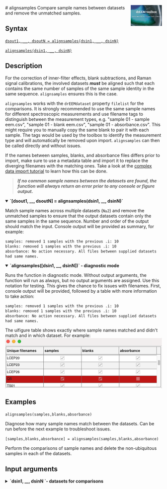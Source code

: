 <img src="top right corner logo.png" width="100" height="auto" align="right"/>
# alignsamples
Compare sample names between datasets and remove the unmatched samples.

## Syntax

[`dsout1, __, dsoutN = alignsamples(dsin1, __, dsinN)`](#syntax1)

[`alignsamples(dsin1, __, dsinN)`](#syntax2)

## Description

For the correction of inner-filter effects, blank subtractions, and Raman signal calibrations, the involved datasets ***_must_*** be aligned such that each contains the same number of samples of the same sample identity in the same sequence. `alignsamples` ensures this is the case.

`alignsamples` works with the `drEEMdataset` property `filelist` for the comparisons. It is strongly recommended to use the same sample names for different spectroscopic measurements and use filename tags to distinguish between the measurement types, e.g. "sample 01 - sample eem.csv", "sample 01 - blank eem.csv", "sample 01 - absorbance.csv". This might require you to manually copy the same blank to pair it with each sample. The tags would be used by the toolbox to identify the measurement type and will automatically be removed upon import. `alignsamples` can then be called directly and without issues.

If the names between samples, blanks, and absorbance files differs prior to import, make sure to use a metadata table and import it to replace the diverging filenames  with the matching ones. Take a look at the [complex data import tutorial](import_tutorial_02.html) to learn how this can be done.

> ***If no common sample names between the datasets are found, the function will always return an error prior to any console or figure output.***

<details open>
	<summary><b>`[dsout1, __, dsoutN] = alignsamples(dsin1, __, dsinN)`</b>
	</summary>
 <a name="syntax1"></a>

Match sample names across multiple datasets (`N≥2`) and remove the unmatched samples to ensure that the output datasets contain only the same samples in the same sequence. Number and order of the output should match the input. Console output will be provided as summary, for example:

	samples: removed 1 samples with the previous .i: 10
	blanks: removed 1 samples with the previous .i: 10
	absorbance: No action necessary. All files between supplied datasets had same names.

</details>

<details open>
	<summary><b>`alignsamples([dsin1, __, dsinN])` - diagnostic mode</b>
	</summary>
 <a name="syntax1"></a>
 <a name="syntax2"></a>

Runs the function in diagnostic mode. Without output arguments, the function will run as always, but no output arguments are assigned. Use this notation for testing. This gives the chance to fix issues with filenames. First, console output will be provided, followed by a table with more information to take action:

	samples: removed 1 samples with the previous .i: 10
	blanks: removed 1 samples with the previous .i: 10
	absorbance: No action necessary. All files between supplied datasets had same names.
The uifigure table shows exactly where sample names matched and didn't match and in which dataset. For example:
<img src="alignsamples_diagnostic.png" width="auto" height="auto" align="justify"/>

</details>




## Examples
`alignsamples(samples,blanks,absorbance)`

Diagnose how many sample names match between the datasets. Can be run before the next example to troubleshoot issues.

`[samples,blanks,absorbance] = alignsamples(samples,blanks,absorbance)`

Perform the comparisons of sample names and delete the non-ubiquitous samples in each of the datasets.

## Input arguments
<details>
    <summary><b>`dsin1, __, dsinN `- datasets for comparisons</b></summary>
    <i>drEEMdataset class</i>
        
A dataset of the class `drEEMdataset` that passes the validation function `data.validate(data)`. 
</details>
<!---
<details>
    <summary><b>`comment - descriptive text`</b></summary>
    <i>text of the class string or char</i>
     -->   

</details>

<!---
## Name-Value arguments
-->
